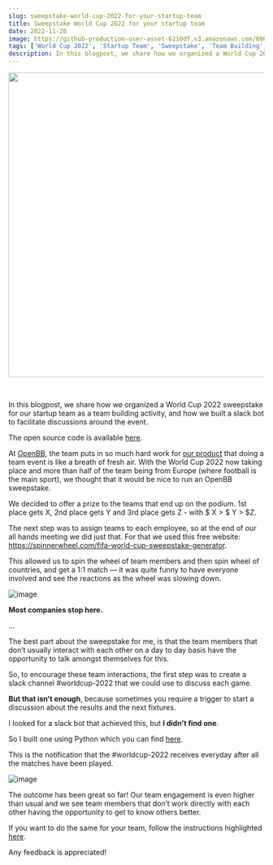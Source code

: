 ```yaml
---
slug: sweepstake-world-cup-2022-for-your-startup-team
title: Sweepstake World Cup 2022 for your startup team
date: 2022-11-26
image: https://github-production-user-asset-6210df.s3.amazonaws.com/88618738/280552072-ba486af7-2579-4c00-a575-278cb74faeb6.png
tags: ['World Cup 2022', 'Startup Team', 'Sweepstake', 'Team Building', 'Slack Bot']
description: In this blogpost, we share how we organized a World Cup 2022 sweepstake for our startup team as a team building activity, and how we built a slack bot to facilitate discussions around the event.
---
```


<p align="center">
    <img width="600" src="https://github-production-user-asset-6210df.s3.amazonaws.com/88618738/280552072-ba486af7-2579-4c00-a575-278cb74faeb6.png"/>
</p>

<br />

In this blogpost, we share how we organized a World Cup 2022 sweepstake for our startup team as a team building activity, and how we built a slack bot to facilitate discussions around the event.

The open source code is available [here](https://github.com/DidierRLopes/worldcup2022-sweepstake-slackbot).

<!-- truncate -->

<div style={{borderTop: '1px solid #21af90', margin: '1.5em 0'}} />

At [OpenBB](https://openbb.co/), the team puts in so much hard work for [our product](https://github.com/OpenBB-finance/OpenBBTerminal) that doing a team event is like a breath of fresh air. With the World Cup 2022 now taking place and more than half of the team being from Europe (where football is the main sport), we thought that it would be nice to run an OpenBB sweepstake.

We decided to offer a prize to the teams that end up on the podium. 1st place gets X, 2nd place gets Y and 3rd place gets Z - with $ X > $ Y > $Z.

The next step was to assign teams to each employee, so at the end of our all hands meeting we did just that. For that we used this free website: https://spinnerwheel.com/fifa-world-cup-sweepstake-generator.

This allowed us to spin the wheel of team members and then spin wheel of countries, and get a 1:1 match — it was quite funny to have everyone involved and see the reactions as the wheel was slowing down.

![image](https://github.com/Meg1211/my-website/assets/88618738/ab35cfc3-143f-43bf-b345-0999289a4442)

**Most companies stop here.**

...

The best part about the sweepstake for me, is that the team members that don’t usually interact with each other on a day to day basis have the opportunity to talk amongst themselves for this.

So, to encourage these team interactions, the first step was to create a slack channel #worldcup-2022 that we could use to discuss each game.

**But that isn’t enough**, because sometimes you require a trigger to start a discussion about the results and the next fixtures.

I looked for a slack bot that achieved this, but **I didn’t find one**.

So I built one using Python which you can find [here](https://github.com/DidierRLopes/worldcup2022-sweepstake-slackbot).

This is the notification that the #worldcup-2022 receives everyday after all the matches have been played.

![image](https://github.com/Meg1211/my-website/assets/88618738/7e91f7e9-b085-455f-9768-4da69d409c52)

The outcome has been great so far! Our team engagement is even higher than usual and we see team members that don’t work directly with each other having the opportunity to get to know others better.

If you want to do the same for your team, follow the instructions highlighted [here](https://github.com/DidierRLopes/worldcup2022-sweepstake-slackbot).

Any feedback is appreciated!

